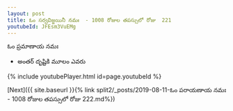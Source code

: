 ```yaml
---
layout: post
title: ఓం సర్వవిజ్జయినీ నమః  - 1008 రోజుల తపస్సులో రోజు  221
youtubeId: JFEsm3VuEMg
---
```

 
 
 ఓం ప్రమాణాయ నమః  
 
 -  అంతర్ దృష్టికి మూలం ఎవరు 
 
  
 
  
 
 
 
 
 
 


{% include youtubePlayer.html id=page.youtubeId %}
 
[Next]({{ site.baseurl }}{% link  split2/_posts/2019-08-11-ఓం పరాయణాయ నమః  - 1008 రోజుల తపస్సులో రోజు  222.md%})
 
